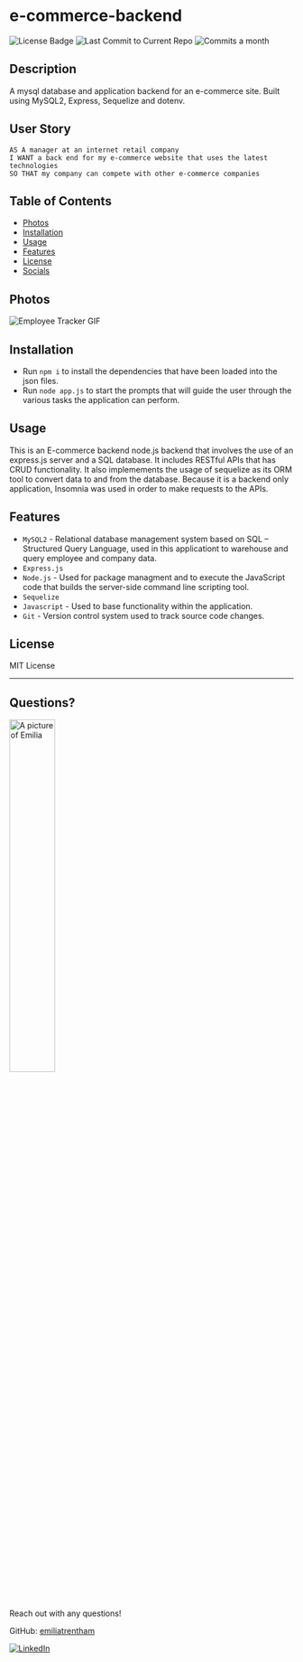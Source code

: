 # e-commerce-backend


![License Badge](https://img.shields.io/badge/license-MIT-brightgreen)
![Last Commit to Current Repo](https://img.shields.io/github/last-commit/emiliatrentham/employee-tracker)
![Commits a month](https://img.shields.io/github/commit-activity/m/emiliatrentham/OOP-team-profile-generator)

## Description 
A mysql database and application backend for an e-commerce site. Built using MySQL2, Express, Sequelize and dotenv.

## User Story

```
AS A manager at an internet retail company
I WANT a back end for my e-commerce website that uses the latest technologies
SO THAT my company can compete with other e-commerce companies
```

## Table of Contents 
* [Photos](#screenshots)
* [Installation](#installation)
* [Usage](#usage)
* [Features](#features)
* [License](#license)
* [Socials](#questions)

## Photos

![Employee Tracker GIF](./Assets/demo-GIF.gif)


## Installation
- Run `npm i` to install the dependencies that have been loaded into the json files. 
- Run `node app.js` to start the prompts that will guide the user through the various tasks the application can perform.

## Usage 
This is an E-commerce backend node.js backend that involves the use of an express.js server and a SQL database. It includes RESTful APIs that has CRUD functionality. It also implemements the usage of sequelize as its ORM tool to convert data to and from the database. Because it is a backend only application, Insomnia was used in order to make requests to the APIs.

## Features

- `MySQL2` - Relational database management system based on SQL – Structured Query Language, used in this applicationt to warehouse and query employee and company data.
- `Express.js`
- `Node.js` - Used for package managment and to execute the JavaScript code that builds the server-side command line scripting  tool. 
- `Sequelize`
- `Javascript` - Used to base functionality  within the application.
- `Git` - Version control system used to track source code changes.



## License

MIT License

---

## Questions?

<img src="https://avatars.githubusercontent.com/u/38886696?s=400&u=1ab29d002cf7b80fe6af55c9677da4b90b21df6f&v=4" alt="A picture of Emilia" width="40%" />

Reach out with any questions!

GitHub: [emiliatrentham](https://github.com/emiliatrentham)

[![LinkedIn](https://img.shields.io/badge/linkedin-%230077B5.svg?style=for-the-badge&logo=linkedin&logoColor=white)](https://www.linkedin.com/in/emilia-trentham-987a59164/)
